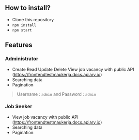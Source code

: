 
## How to install?

* Clone this repository
* `npm install`
* `npm start`


## Features
### Administrator
* Create Read Update Delete View job vacancy with public API (https://frontendtestmaukerja.docs.apiary.io) 
* Searching data
* Pagination
>Username : `admin` and Password : `admin`

### Job Seeker
* View job vacancy with public API (https://frontendtestmaukerja.docs.apiary.io) 
* Searching data
* Pagination

